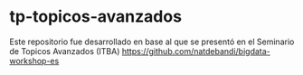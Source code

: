 # tp-topicos-avanzados

Este repositorio fue desarrollado en base al que se presentó en el Seminario de Topicos Avanzados (ITBA)
https://github.com/natdebandi/bigdata-workshop-es

